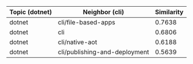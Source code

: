 | Topic (dotnet) | Neighbor (cli) | Similarity |
|-------------|-------------------|------------|
| dotnet | cli/file-based-apps | 0.7638 |
| dotnet | cli | 0.6806 |
| dotnet | cli/native-aot | 0.6188 |
| dotnet | cli/publishing-and-deployment | 0.5639 |
